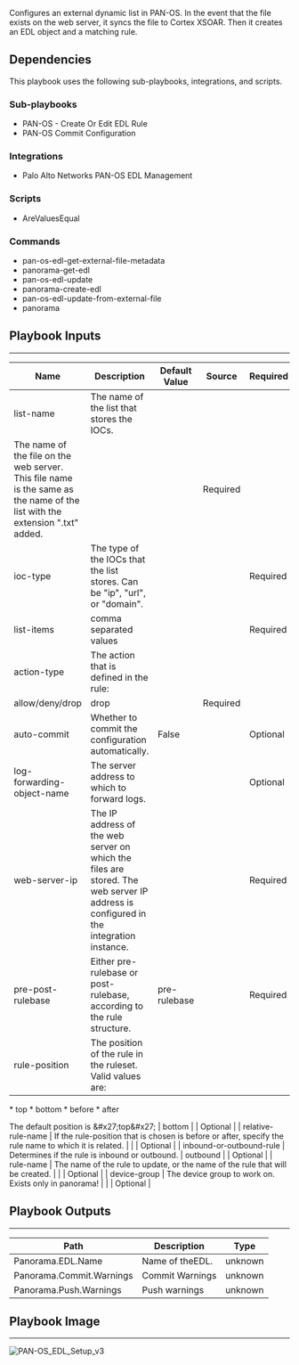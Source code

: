 Configures an external dynamic list in PAN-OS.
In the event that the file exists on the web server, it syncs the file to Cortex XSOAR. Then it creates an EDL object and a matching rule.

## Dependencies
This playbook uses the following sub-playbooks, integrations, and scripts.

### Sub-playbooks
* PAN-OS - Create Or Edit EDL Rule
* PAN-OS Commit Configuration

### Integrations
* Palo Alto Networks PAN-OS EDL Management

### Scripts
* AreValuesEqual

### Commands
* pan-os-edl-get-external-file-metadata
* panorama-get-edl
* pan-os-edl-update
* panorama-create-edl
* pan-os-edl-update-from-external-file
* panorama

## Playbook Inputs
---

| **Name** | **Description** | **Default Value** | **Source** | **Required** |
| --- | --- | --- | --- | --- |
| list-name | The name of the list that stores the IOCs.
The name of the file on the web server. This file name is the same as the name of the list with the extension &quot;.txt&quot; added. |  |  | Required |
| ioc-type | The type of the IOCs that the list stores. Can be &quot;ip&quot;, &quot;url&quot;, or &quot;domain&quot;. |  |  | Required |
| list-items | comma separated values |  |  | Required |
| action-type | The action that is defined in the rule:
allow/deny/drop | drop |  | Required |
| auto-commit | Whether to commit the configuration automatically. | False |  | Optional |
| log-forwarding-object-name | The server address to which to forward logs. |  |  | Optional |
| web-server-ip | The IP address of the web server on which the files are stored. The web server IP address is configured in the integration instance. |  |  | Required |
| pre-post-rulebase | Either pre\-rulebase or post\-rulebase,  according to the rule structure. | pre-rulebase |  | Required |
| rule-position | The position of the rule in the ruleset. Valid values are:
  \* top
  \* bottom
  \* before
  \* after

The default position is &\#x27;top&\#x27; | bottom |  | Optional |
| relative-rule-name | If the rule\-position that is chosen is before or after, specify the rule name to which it is related. |  |  | Optional |
| inbound-or-outbound-rule | Determines if the rule is inbound or outbound. | outbound |  | Optional |
| rule-name | The name of the rule to update, or the name of the rule that will be created. |  |  | Optional |
| device-group | The device group to work on. Exists only in panorama\! |  |  | Optional |

## Playbook Outputs
---

| **Path** | **Description** | **Type** |
| --- | --- | --- |
| Panorama.EDL.Name | Name of theEDL. | unknown |
| Panorama.Commit.Warnings | Commit Warnings | unknown |
| Panorama.Push.Warnings | Push  warnings | unknown |

## Playbook Image
---
![PAN-OS_EDL_Setup_v3](https://raw.githubusercontent.com/cvescan/cvescan/master/docs/images/playbooks/PAN-OS_EDL_Setup_v3.png)
